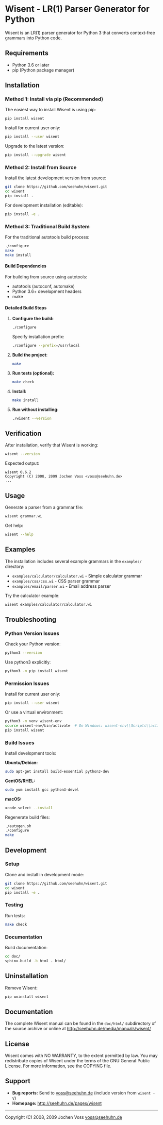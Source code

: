 # Wisent - LR(1) Parser Generator for Python

Wisent is an LR(1) parser generator for Python 3 that converts context-free grammars into Python code.

## Requirements

- Python 3.6 or later
- pip (Python package manager)

## Installation

### Method 1: Install via pip (Recommended)

The easiest way to install Wisent is using pip:

```bash
pip install wisent
```

Install for current user only:
```bash
pip install --user wisent
```

Upgrade to the latest version:
```bash
pip install --upgrade wisent
```

### Method 2: Install from Source

Install the latest development version from source:

```bash
git clone https://github.com/seehuhn/wisent.git
cd wisent
pip install .
```

For development installation (editable):
```bash
pip install -e .
```

### Method 3: Traditional Build System

For the traditional autotools build process:

```bash
./configure
make
make install
```

#### Build Dependencies

For building from source using autotools:
- autotools (autoconf, automake)
- Python 3.6+ development headers
- make

#### Detailed Build Steps

1. **Configure the build:**
   ```bash
   ./configure
   ```
   
   Specify installation prefix:
   ```bash
   ./configure --prefix=/usr/local
   ```

2. **Build the project:**
   ```bash
   make
   ```

3. **Run tests (optional):**
   ```bash
   make check
   ```

4. **Install:**
   ```bash
   make install
   ```

5. **Run without installing:**
   ```bash
   ./wisent --version
   ```

## Verification

After installation, verify that Wisent is working:

```bash
wisent --version
```

Expected output:
```
wisent 0.6.2
Copyright (C) 2008, 2009 Jochen Voss <voss@seehuhn.de>
...
```

## Usage

Generate a parser from a grammar file:
```bash
wisent grammar.wi
```

Get help:
```bash
wisent --help
```

## Examples

The installation includes several example grammars in the `examples/` directory:

- `examples/calculator/calculator.wi` - Simple calculator grammar
- `examples/css/css.wi` - CSS parser grammar  
- `examples/email/parser.wi` - Email address parser

Try the calculator example:
```bash
wisent examples/calculator/calculator.wi
```

## Troubleshooting

### Python Version Issues

Check your Python version:
```bash
python3 --version
```

Use python3 explicitly:
```bash
python3 -m pip install wisent
```

### Permission Issues

Install for current user only:
```bash
pip install --user wisent
```

Or use a virtual environment:
```bash
python3 -m venv wisent-env
source wisent-env/bin/activate  # On Windows: wisent-env\\Scripts\\activate
pip install wisent
```

### Build Issues

Install development tools:

**Ubuntu/Debian:**
```bash
sudo apt-get install build-essential python3-dev
```

**CentOS/RHEL:**
```bash
sudo yum install gcc python3-devel
```

**macOS:**
```bash
xcode-select --install
```

Regenerate build files:
```bash
./autogen.sh
./configure
make
```

## Development

### Setup

Clone and install in development mode:
```bash
git clone https://github.com/seehuhn/wisent.git
cd wisent
pip install -e .
```

### Testing

Run tests:
```bash
make check
```

### Documentation

Build documentation:
```bash
cd doc/
sphinx-build -b html . html/
```

## Uninstallation

Remove Wisent:
```bash
pip uninstall wisent
```

## Documentation

The complete Wisent manual can be found in the `doc/html/` subdirectory of the source archive or online at http://seehuhn.de/media/manuals/wisent/

## License

Wisent comes with NO WARRANTY, to the extent permitted by law. You may redistribute copies of Wisent under the terms of the GNU General Public License. For more information, see the COPYING file.

## Support

- **Bug reports:** Send to <voss@seehuhn.de> (include version from `wisent -V`)  
- **Homepage:** http://seehuhn.de/pages/wisent

---

Copyright (C) 2008, 2009 Jochen Voss <voss@seehuhn.de>
